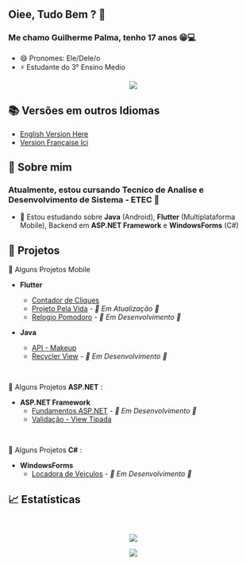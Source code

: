 <!--✨
- 🔭 I’m currently working on ...
- 🌱 I’m currently learning ...
- 👯 I’m looking to collaborate on ...
- 🤔 I’m looking for help with ...
- 💬 Ask me about ...
- 📫 How to reach me: ...
- 😄 Pronouns: ...
- ⚡ Fun fact: ... -->
##  Oiee, Tudo Bem ? 👋

###  Me chamo Guilherme Palma, tenho 17 anos :grin::computer: 
- 😄 Pronomes: Ele/Dele/o
- ⚡ Estudante do 3° Ensino Medio

<p align="center">
   <a href="https://github.com/GuilhermePalma" target="_blank">
      <img align="center" src="https://github-readme-stats.vercel.app/api?username=guilhermePalma&count_private=true&show_icons=true&hide=issues" />
   </a>
</p>


## :books: Versões em outros Idiomas 
   - [English Version Here](English_README.md)
   - [Version Française Ici](Français_README.md)

## 💬 Sobre mim
### Atualmente, estou cursando Tecnico de Analise e Desenvolvimento de Sistema - ETEC :school_satchel:

- 🔭 Estou estudando sobre **Java** (Android), **Flutter** (Multiplataforma Mobile), Backend em **ASP.NET Framework** e **WindowsForms** (C#)

## 🌱 Projetos
  :iphone: Alguns Projetos Mobile 
  
  - **Flutter**
    - [Contador de Cliques](https://github.com/GuilhermePalma/Apps-With-Flutter/tree/master/app_setstate)
    - [Projeto Pela Vida](https://github.com/GuilhermePalma/pela_vida) - *🚧 Em Atualização 🚧*
    - [Relogio Pomodoro](https://github.com/GuilhermePalma/Apps-With-Flutter/tree/master/Relogio_Pomodoro) - *🚧 Em Desenvolvimento 🚧*
    
  - **Java**
    - [API - Makeup](https://github.com/GuilhermeCallegari/Maquiagem)
    - [Recycler View](https://github.com/GuilhermePalma/RecycleView) - *🚧 Em Desenvolvimento 🚧*
 
 <br>
 
  :hammer: Alguns Projetos **ASP.NET** :
  - **ASP.NET Framework**
    - [Fundamentos ASP.NET](https://github.com/GuilhermePalma/Projetos_ASP.NET/tree/main/GuilhermePalma/GuilhermeApp) - *🚧 Em Desenvolvimento 🚧*
    - [Validação - View Tipada](https://github.com/GuilhermePalma/Projetos_ASP.NET/tree/main/ValidacaoMVC)

<br>

  :newspaper:  Alguns Projetos **C#** :
  - **WindowsForms**
    - [Locadora de Veiculos](https://github.com/GuilhermePalma/locadora_veiculos) - *🚧 Em Desenvolvimento 🚧*


## :chart_with_upwards_trend: Estatísticas

<br>

<p align="center">
   <a href="https://wakatime.com/@guilhermePalma" target="_blank">
      <img align="center" src="https://github-readme-stats.vercel.app/api/wakatime?username=guilhermePalma&layout=compact" />
   </a>
</p>

<p align="center">
   <a href="https://github.com/GuilhermePalma?tab=repositories" target="_blank">
      <img align="center" src="https://github-readme-stats.vercel.app/api/top-langs/?username=guilhermePalma&langs_count=6&layout=compact" />
   </a>
</p>
